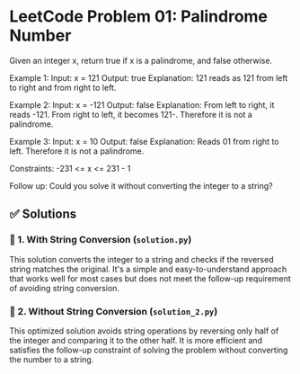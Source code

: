# LeetCode Problem 01: Palindrome Number

Given an integer x, return true if x is a palindrome, and false otherwise.

Example 1:
Input: x = 121
Output: true
Explanation: 121 reads as 121 from left to right and from right to left.

Example 2:
Input: x = -121
Output: false
Explanation: From left to right, it reads -121. From right to left, it becomes 121-. Therefore it is not a palindrome.

Example 3:
Input: x = 10
Output: false
Explanation: Reads 01 from right to left. Therefore it is not a palindrome.
 

Constraints:
-231 <= x <= 231 - 1
 
Follow up: Could you solve it without converting the integer to a string?

## ✅ Solutions

### 🔹 1. With String Conversion (`solution.py`)
This solution converts the integer to a string and checks if the reversed string matches the original. It's a simple and easy-to-understand approach that works well for most cases but does not meet the follow-up requirement of avoiding string conversion.

### 🔹 2. Without String Conversion (`solution_2.py`)
This optimized solution avoids string operations by reversing only half of the integer and comparing it to the other half. It is more efficient and satisfies the follow-up constraint of solving the problem without converting the number to a string.
